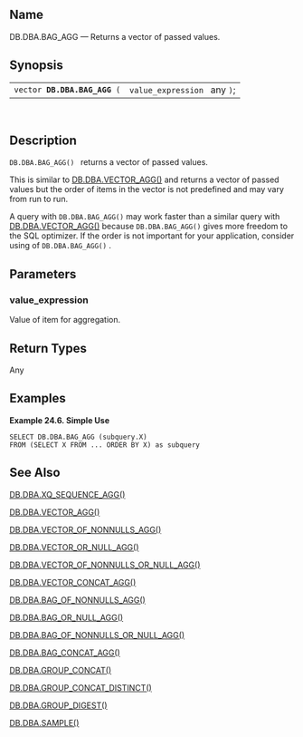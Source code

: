 <div id="fn_bag_agg" class="refentry">

<div class="titlepage">

</div>

<div class="refnamediv">

## Name

DB.DBA.BAG_AGG — Returns a vector of passed values.

</div>

<div class="refsynopsisdiv">

## Synopsis

<div id="fsyn_bag_agg" class="funcsynopsis">

|                                   |                              |
|-----------------------------------|------------------------------|
| `vector `**`DB.DBA.BAG_AGG`**` (` | `value_expression ` any `)`; |

<div class="funcprototype-spacer">

 

</div>

</div>

</div>

<div id="desc_bag_agg" class="refsect1">

## Description

`DB.DBA.BAG_AGG() ` returns a vector of passed values.

This is similar to <a href="fn_vector_agg.html" class="link"
title="DB.DBA.VECTOR_AGG">DB.DBA.VECTOR_AGG()</a> and returns a vector
of passed values but the order of items in the vector is not predefined
and may vary from run to run.

A query with `DB.DBA.BAG_AGG()` may work faster than a similar query
with <a href="fn_vector_agg.html" class="link"
title="DB.DBA.VECTOR_AGG">DB.DBA.VECTOR_AGG()</a> because
`DB.DBA.BAG_AGG()` gives more freedom to the SQL optimizer. If the order
is not important for your application, consider using of
`DB.DBA.BAG_AGG()` .

</div>

<div id="params_bag_agg" class="refsect1">

## Parameters

<div id="id79952" class="refsect2">

### value_expression

Value of item for aggregation.

</div>

</div>

<div id="ret_bag_agg" class="refsect1">

## Return Types

Any

</div>

<div id="examples_bag_agg" class="refsect1">

## Examples

<div id="ex_bag_agg_1" class="example">

**Example 24.6. Simple Use**

<div class="example-contents">

``` programlisting
SELECT DB.DBA.BAG_AGG (subquery.X)
FROM (SELECT X FROM ... ORDER BY X) as subquery
```

</div>

</div>

  

</div>

<div id="seealso_bag_agg" class="refsect1">

## See Also

<a href="fn_xq_sequence_agg.html" class="link"
title="DB.DBA.XQ_SEQUENCE_AGG">DB.DBA.XQ_SEQUENCE_AGG()</a>

<a href="fn_vector_agg.html" class="link"
title="DB.DBA.VECTOR_AGG">DB.DBA.VECTOR_AGG()</a>

<a href="fn_vector_of_nonnulls_agg.html" class="link"
title="DB.DBA.VECTOR_OF_NONNULLS_AGG">DB.DBA.VECTOR_OF_NONNULLS_AGG()</a>

<a href="fn_vector_or_null_agg.html" class="link"
title="DB.DBA.VECTOR_OR_NULL_AGG">DB.DBA.VECTOR_OR_NULL_AGG()</a>

<a href="fn_vector_of_nonnulls_or_null_agg.html" class="link"
title="DB.DBA.VECTOR_OF_NONNULLS_OR_NULL_AGG">DB.DBA.VECTOR_OF_NONNULLS_OR_NULL_AGG()</a>

<a href="fn_vector_concat_agg.html" class="link"
title="DB.DBA.VECTOR_CONCAT_AGG">DB.DBA.VECTOR_CONCAT_AGG()</a>

<a href="fn_bag_of_nonnulls_agg.html" class="link"
title="DB.DBA.BAG_OF_NONNULLS_AGG">DB.DBA.BAG_OF_NONNULLS_AGG()</a>

<a href="fn_bag_or_null_agg.html" class="link"
title="DB.DBA.BAG_OR_NULL_AGG">DB.DBA.BAG_OR_NULL_AGG()</a>

<a href="fn_bag_of_nonnulls_or_null_agg.html" class="link"
title="DB.DBA.BAG_OF_NONNULLS_OR_NULL_AGG">DB.DBA.BAG_OF_NONNULLS_OR_NULL_AGG()</a>

<a href="fn_bag_concat_agg.html" class="link"
title="DB.DBA.BAG_CONCAT_AGG">DB.DBA.BAG_CONCAT_AGG()</a>

<a href="fn_group_concat.html" class="link"
title="DB.DBA.GROUP_CONCAT">DB.DBA.GROUP_CONCAT()</a>

<a href="fn_group_concat_distinct.html" class="link"
title="DB.DBA.GROUP_CONCAT_DISTINCT">DB.DBA.GROUP_CONCAT_DISTINCT()</a>

<a href="fn_group_digest.html" class="link"
title="DB.DBA.GROUP_DIGEST">DB.DBA.GROUP_DIGEST()</a>

<a href="fn_sample.html" class="link"
title="DB.DBA.SAMPLE">DB.DBA.SAMPLE()</a>

</div>

</div>
